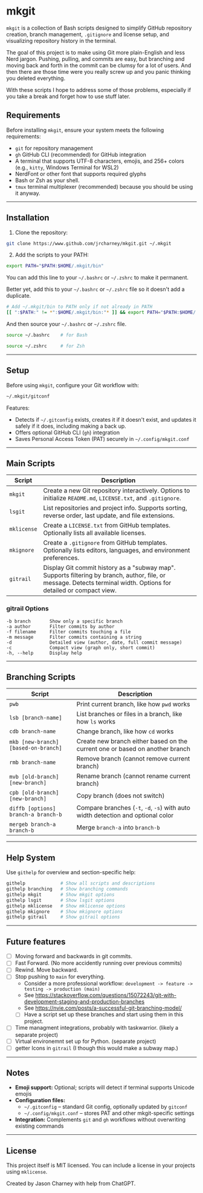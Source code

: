 # mkgit

`mkgit` is a collection of Bash scripts designed to simplify GitHub repository creation, branch management, `.gitignore` and license setup, and visualizing repository history in the terminal.

The goal of this project is to make using Git more plain-English and less Nerd jargon.
Pushing, pulling, and commits are easy, but branching and moving back and forth in the commit can be clumsy for a lot of users. And then there are those time were you really screw up and you panic thinking you deleted everything.

With these scripts I hope to address some of those problems, especially if you take a break and forget how to use stuff later.

## Requirements

Before installing `mkgit`, ensure your system meets the following requirements:

- `git` for repository management
- `gh` GitHub CLI (recommended) for GitHub integration
- A terminal that supports UTF-8 characters, emojis, and 256+ colors (e.g., `kitty`, Windows Terminal for WSL2)
- NerdFont or other font that supports required glyphs
- Bash or Zsh as your shell.
- `tmux` terminal multiplexer (recommended) because you should be using it anyway.

---

## Installation

1. Clone the repository:

```bash
git clone https://www.github.com/jrcharney/mkgit.git ~/.mkgit
```

2. Add the scripts to your PATH:

```bash
export PATH="$PATH:$HOME/.mkgit/bin"
```

You can add this line to your `~/.bashrc` or `~/.zshrc` to make it permanent.

Better yet, add this to your `~/.bashrc` or `~/.zshrc` file so it doesn't add a duplicate.

```bash 
# Add ~/.mkgit/bin to PATH only if not already in PATH
[[ ":$PATH:" != *":$HOME/.mkgit/bin:"* ]] && export PATH="$PATH:$HOME/.mkgit/bin"
```

And then source your `~/.bashrc` or `~/.zshrc` file.

```bash
source ~/.bashrc    # for Bash

source ~/.zshrc     # for Zsh
```

---

## Setup

Before using `mkgit`, configure your Git workflow with:

```bash
~/.mkgit/gitconf
```

Features:

- Detects if `~/.gitconfig` exists, creates it if it doesn't exist, and updates it safely if it does, including making a back up.
- Offers optional GitHub CLI (`gh`) integration
- Saves Personal Access Token (PAT) securely in `~/.config/mkgit.conf`

---

## Main Scripts

| Script      | Description |
|------------|-------------|
| `mkgit`      | Create a new Git repository interactively. Options to initialize `README.md`, `LICENSE.txt`, and `.gitignore`. |
| `lsgit`      | List repositories and project info. Supports sorting, reverse order, last update, and file extensions. |
| `mklicense`  | Create a `LICENSE.txt` from GitHub templates. Optionally lists all available licenses. |
| `mkignore`   | Create a `.gitignore` from GitHub templates. Optionally lists editors, languages, and environment preferences. |
| `gitrail`    | Display Git commit history as a "subway map". Supports filtering by branch, author, file, or message. Detects terminal width. Options for detailed or compact view. |

### gitrail Options

```text
-b branch       Show only a specific branch
-a author       Filter commits by author
-f filename     Filter commits touching a file
-m message      Filter commits containing a string
-d              Detailed view (author, date, full commit message)
-c              Compact view (graph only, short commit)
-h, --help      Display help
```

---

## Branching Scripts

| Script | Description |
|--------|-------------|
| `pwb`                  | Print current branch, like how `pwd` works |
| `lsb [branch-name]`    | List branches or files in a branch, like how `ls` works |
| `cdb branch-name`      | Change branch, like how `cd` works |
| `mkb [new-branch] [based-on-branch]` | Create new branch either based on the current one or based on another branch |
| `rmb branch-name`      | Remove branch (cannot remove current branch) |
| `mvb [old-branch] [new-branch]` | Rename branch (cannot rename current branch) |
| `cpb [old-branch] [new-branch]` | Copy branch (does not switch) |
| `diffb [options] branch-a branch-b` | Compare branches (`-t`, `-d`, `-s`) with auto width detection and optional color |
| `mergeb branch-a branch-b` | Merge `branch-a` into `branch-b` |

---

## Help System

Use `githelp` for overview and section-specific help:

```bash
githelp             # Show all scripts and descriptions
githelp branching   # Show branching commands
githelp mkgit       # Show mkgit options
githelp lsgit       # Show lsgit options
githelp mklicense   # Show mklicense options
githelp mkignore    # Show mkignore options
githelp gitrail     # Show gitrail options
```

---

## Future features

- [ ] Moving forward and backwards in git commits.
- [ ] Fast Forward. (No more accidently running over previous commits)
- [ ] Rewind. Move backward.
- [ ] Stop pushing to `main` for everything.
  - Consider a more professional workflow: `development -> feature -> testing -> production (main)`
  - See https://stackoverflow.com/questions/15072243/git-with-development-staging-and-production-branches
  - See https://nvie.com/posts/a-successful-git-branching-model/
  - [ ] Have a script set up these branches and start using them in this project.
- [ ] Time managment integrations, probably with taskwarrior. (likely a separate project)
- [ ] Virtual environemnt set up for Python. (separate project)
- [ ] getter Icons in `gitrail` (I though this would make a subway map.)

---

## Notes

- **Emoji support:** Optional; scripts will detect if terminal supports Unicode emojis
- **Configuration files:**
  - `~/.gitconfig` – standard Git config, optionally updated by `gitconf`
  - `~/.config/mkgit.conf` – stores PAT and other mkgit-specific settings
- **Integration:** Complements `git` and `gh` workflows without overwriting existing commands

---

## License

This project itself is MIT licensed. You can include a license in your projects using `mklicense`.

Created by Jason Charney with help from ChatGPT.

